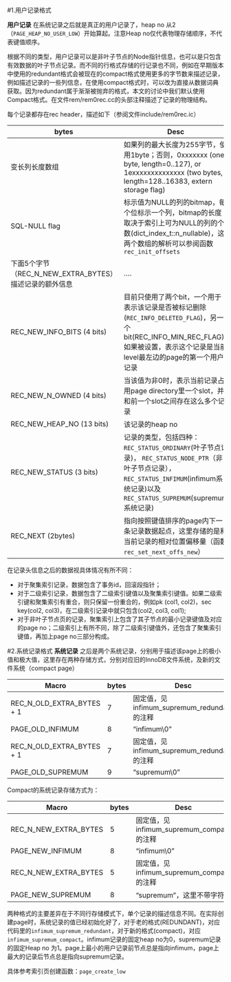 #1.用户记录格式

**用户记录** 在系统记录之后就是真正的用户记录了，heap no 从2（`PAGE_HEAP_NO_USER_LOW`）开始算起。注意Heap no仅代表物理存储顺序，不代表键值顺序。

根据不同的类型，用户记录可以是非叶子节点的Node指针信息，也可以是只包含有效数据的叶子节点记录。而不同的行格式存储的行记录也不同，例如在早期版本中使用的redundant格式会被现在的compact格式使用更多的字节数来描述记录，例如描述记录的一些列信息，在使用compact格式时，可以改为直接从数据词典获取。因为redundant属于渐渐被抛弃的格式，本文的讨论中我们默认使用Compact格式。在文件rem/rem0rec.cc的头部注释描述了记录的物理结构。

每个记录都存在rec header，描述如下（参阅文件include/rem0rec.ic）

| bytes | Desc |
| --- | --- |
| 变长列长度数组 | 如果列的最大长度为255字节，使用1byte；否则，0xxxxxxx (one byte, length=0..127), or 1exxxxxxxxxxxxxx (two bytes, length=128..16383, extern storage flag) |
| SQL-NULL flag | 标示值为NULL的列的bitmap，每个位标示一个列，bitmap的长度取决于索引上可为NULL的列的个数(dict\_index\_t::n\_nullable)，这两个数组的解析可以参阅函数`rec_init_offsets` |
| 下面5个字节（REC\_N\_NEW\_EXTRA\_BYTES）描述记录的额外信息 | …. |
| REC\_NEW\_INFO\_BITS (4 bits) | 目前只使用了两个bit，一个用于表示该记录是否被标记删除(`REC_INFO_DELETED_FLAG`)，另一个bit(REC\_INFO\_MIN\_REC\_FLAG)如果被设置，表示这个记录是当前level最左边的page的第一个用户记录 |
| REC\_NEW\_N\_OWNED (4 bits) | 当该值为非0时，表示当前记录占用page directory里一个slot，并和前一个slot之间存在这么多个记录 |
| REC\_NEW\_HEAP\_NO (13 bits) | 该记录的heap no |
| REC\_NEW\_STATUS (3 bits) | 记录的类型，包括四种：`REC_STATUS_ORDINARY`(叶子节点记录)， `REC_STATUS_NODE_PTR`（非叶子节点记录），`REC_STATUS_INFIMUM`(infimum系统记录)以及`REC_STATUS_SUPREMUM`(supremum系统记录) |
| REC\_NEXT (2bytes) | 指向按照键值排序的page内下一条记录数据起点，这里存储的是和当前记录的相对位置偏移量（函数`rec_set_next_offs_new`） |

在记录头信息之后的数据视具体情况有所不同：

*   对于聚集索引记录，数据包含了事务id，回滚段指针；
*   对于二级索引记录，数据包含了二级索引键值以及聚集索引键值。如果二级索引键和聚集索引有重合，则只保留一份重合的，例如pk (col1, col2)，sec key(col2, col3)，在二级索引记录中就只包含(col2, col3, col1);
*   对于非叶子节点页的记录，聚集索引上包含了其子节点的最小记录键值及对应的page no；二级索引上有所不同，除了二级索引键值外，还包含了聚集索引键值，再加上page no三部分构成。

#2.系统记录格式
**系统记录** 之后是两个系统记录，分别用于描述该page上的极小值和极大值，这里存在两种存储方式，分别对应旧的InnoDB文件系统，及新的文件系统（compact page）

| Macro | bytes | Desc |
| --- | --- | --- |
| REC\_N\_OLD\_EXTRA\_BYTES + 1 | 7 | 固定值，见infimum\_supremum\_redundant的注释 |
| PAGE\_OLD\_INFIMUM | 8 | “infimum\\0” |
| REC\_N\_OLD\_EXTRA\_BYTES + 1 | 7 | 固定值，见infimum\_supremum\_redundant的注释 |
| PAGE\_OLD\_SUPREMUM | 9 | “supremum\\0” |

Compact的系统记录存储方式为：

| Macro | bytes | Desc |
| --- | --- | --- |
| REC\_N\_NEW\_EXTRA\_BYTES | 5 | 固定值，见infimum\_supremum\_compact的注释 |
| PAGE\_NEW\_INFIMUM | 8 | “infimum\\0” |
| REC\_N\_NEW\_EXTRA\_BYTES | 5 | 固定值，见infimum\_supremum\_compact的注释 |
| PAGE\_NEW\_SUPREMUM | 8 | “supremum”，这里不带字符0 |

两种格式的主要差异在于不同行存储模式下，单个记录的描述信息不同。在实际创建page时，系统记录的值已经初始化好了，对于老的格式(REDUNDANT)，对应代码里的`infimum_supremum_redundant`，对于新的格式(compact)，对应`infimum_supremum_compact`。infimum记录的固定heap no为0，supremum记录的固定Heap no 为1。page上最小的用户记录前节点总是指向infimum，page上最大的记录后节点总是指向supremum记录。

具体参考索引页创建函数：`page_create_low`

